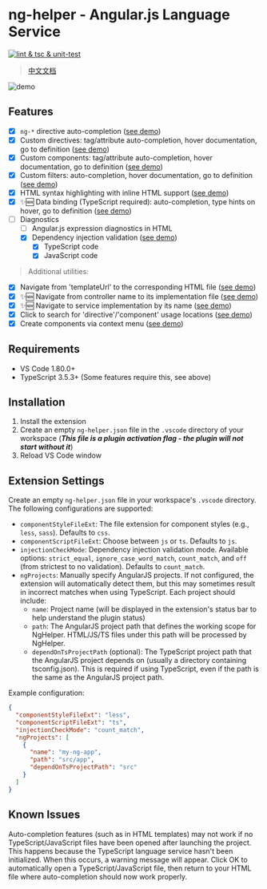 # ng-helper - Angular.js Language Service

[![lint & tsc & unit-test](https://github.com/huanguolin/ng-helper/actions/workflows/check.yml/badge.svg)](https://github.com/huanguolin/ng-helper/actions/workflows/check.yml)

> [中文文档](https://github.com/huanguolin/ng-helper/blob/main/packages/ng-helper-vscode/README.zh_cn.md)

![demo](https://raw.githubusercontent.com/huanguolin/ng-helper/main/resources/demo.gif)

## Features

- [x] `ng-*` directive auto-completion ([see demo](https://raw.githubusercontent.com/huanguolin/ng-helper/refs/heads/main/resources/builtin-directives-demo.gif))
- [x] Custom directives: tag/attribute auto-completion, hover documentation, go to definition ([see demo](https://raw.githubusercontent.com/huanguolin/ng-helper/refs/heads/main/resources/directives-demo.gif))
- [x] Custom components: tag/attribute auto-completion, hover documentation, go to definition ([see demo](https://raw.githubusercontent.com/huanguolin/ng-helper/refs/heads/main/resources/components-demo.gif))
- [x] Custom filters: auto-completion, hover documentation, go to definition ([see demo](https://raw.githubusercontent.com/huanguolin/ng-helper/refs/heads/main/resources/filters-demo.gif))
- [x] HTML syntax highlighting with inline HTML support ([see demo](https://raw.githubusercontent.com/huanguolin/ng-helper/refs/heads/main/resources/inline-html-demo.gif))
- [x] ✨🆕 Data binding (TypeScript required): auto-completion, type hints on hover, go to definition ([see demo](https://raw.githubusercontent.com/huanguolin/ng-helper/refs/heads/main/resources/data-binding-demo.gif))
- [ ] Diagnostics
  - [ ] Angular.js expression diagnostics in HTML
  - [x] Dependency injection validation ([see demo](https://raw.githubusercontent.com/huanguolin/ng-helper/refs/heads/main/resources/injection-validate-demo.gif))
    - [x] TypeScript code
    - [x] JavaScript code

> Additional utilities:
- [x] Navigate from 'templateUrl' to the corresponding HTML file ([see demo](https://raw.githubusercontent.com/huanguolin/ng-helper/refs/heads/main/resources/template-url-jump-demo.gif))
- [x] ✨🆕 Navigate from controller name to its implementation file ([see demo](https://raw.githubusercontent.com/huanguolin/ng-helper/refs/heads/main/resources/controller-jump-demo.gif))
- [x] ✨🆕 Navigate to service implementation by its name ([see demo](https://raw.githubusercontent.com/huanguolin/ng-helper/refs/heads/main/resources/service-jump-demo.gif))
- [x] Click to search for 'directive'/'component' usage locations ([see demo](https://raw.githubusercontent.com/huanguolin/ng-helper/refs/heads/main/resources/search-component-use-demo.gif))
- [x] Create components via context menu ([see demo](https://raw.githubusercontent.com/huanguolin/ng-helper/refs/heads/main/resources/create-component-demo.gif))

## Requirements

* VS Code 1.80.0+
* TypeScript 3.5.3+ (Some features require this, see above) 

## Installation

1. Install the extension
2. Create an empty `ng-helper.json` file in the `.vscode` directory of your workspace (***This file is a plugin activation flag - the plugin will not start without it***)
3. Reload VS Code window

## Extension Settings

Create an empty `ng-helper.json` file in your workspace's `.vscode` directory. The following configurations are supported:

* `componentStyleFileExt`: The file extension for component styles (e.g., `less`, `sass`). Defaults to `css`.
* `componentScriptFileExt`: Choose between `js` or `ts`. Defaults to `js`.
* `injectionCheckMode`: Dependency injection validation mode. Available options: `strict_equal`, `ignore_case_word_match`, `count_match`, and `off` (from strictest to no validation). Defaults to `count_match`.
* `ngProjects`: Manually specify AngularJS projects. If not configured, the extension will automatically detect them, but this may sometimes result in incorrect matches when using TypeScript. Each project should include:
  * `name`: Project name (will be displayed in the extension's status bar to help understand the plugin status)
  * `path`: The AngularJS project path that defines the working scope for NgHelper. HTML/JS/TS files under this path will be processed by NgHelper.
  * `dependOnTsProjectPath` (optional): The TypeScript project path that the AngularJS project depends on (usually a directory containing tsconfig.json). This is required if using TypeScript, even if the path is the same as the AngularJS project path.

Example configuration:
```json
{
  "componentStyleFileExt": "less",
  "componentScriptFileExt": "ts", 
  "injectionCheckMode": "count_match",
  "ngProjects": [
    {
      "name": "my-ng-app",
      "path": "src/app",
      "dependOnTsProjectPath": "src"
    }
  ]
}
```

## Known Issues

Auto-completion features (such as in HTML templates) may not work if no TypeScript/JavaScript files have been opened after launching the project. This happens because the TypeScript language service hasn't been initialized. When this occurs, a warning message will appear. Click OK to automatically open a TypeScript/JavaScript file, then return to your HTML file where auto-completion should now work properly.
